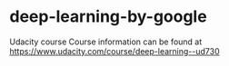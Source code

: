 # deep-learning-by-google
Udacity course
Course information can be found at https://www.udacity.com/course/deep-learning--ud730
